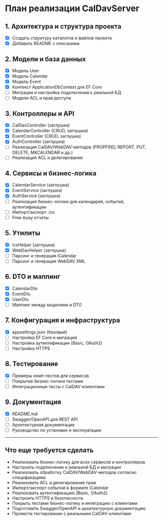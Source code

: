 # План реализации CalDavServer

## 1. Архитектура и структура проекта
- [x] Создать структуру каталогов и файлов проекта
- [x] Добавить README с описанием

## 2. Модели и база данных
- [x] Модель User
- [x] Модель Calendar
- [x] Модель Event
- [x] Контекст ApplicationDbContext для EF Core
- [ ] Миграции и настройка подключения к реальной БД
- [ ] Модели ACL и прав доступа

## 3. Контроллеры и API
- [x] CalDavController (заглушка)
- [x] CalendarController (CRUD, заглушка)
- [x] EventController (CRUD, заглушка)
- [x] AuthController (заглушка)
- [ ] Реализация CalDAV/WebDAV-методов (PROPFIND, REPORT, PUT, DELETE, MKCALENDAR и др.)
- [ ] Реализация ACL и делегирования

## 4. Сервисы и бизнес-логика
- [x] CalendarService (заглушка)
- [x] EventService (заглушка)
- [x] AuthService (заглушка)
- [ ] Реализация бизнес-логики для календарей, событий, аутентификации
- [ ] Импорт/экспорт .ics
- [ ] Free-busy отчеты

## 5. Утилиты
- [x] IcsHelper (заглушка)
- [x] WebDavHelper (заглушка)
- [ ] Парсинг и генерация iCalendar
- [ ] Парсинг и генерация WebDAV XML

## 6. DTO и маппинг
- [x] CalendarDto
- [x] EventDto
- [x] UserDto
- [ ] Маппинг между моделями и DTO

## 7. Конфигурация и инфраструктура
- [x] appsettings.json (базовый)
- [ ] Настройка EF Core и миграций
- [ ] Настройка аутентификации (Basic, OAuth2)
- [ ] Настройка HTTPS

## 8. Тестирование
- [x] Примеры юнит-тестов для сервисов
- [ ] Покрытие бизнес-логики тестами
- [ ] Интеграционные тесты с CalDAV-клиентами

## 9. Документация
- [x] README.md
- [ ] Swagger/OpenAPI для REST API
- [ ] Архитектурная документация
- [ ] Руководство по установке и эксплуатации

---

## Что еще требуется сделать

- Реализовать бизнес-логику для всех сервисов и контроллеров
- Настроить подключение к реальной БД и миграции
- Реализовать обработку CalDAV/WebDAV-методов согласно спецификациям
- Реализовать ACL и делегирование прав
- Импорт/экспорт событий в формате iCalendar
- Реализовать аутентификацию (Basic, OAuth2)
- Настроить HTTPS и безопасность
- Покрыть тестами бизнес-логику и интеграцию с клиентами
- Подготовить Swagger/OpenAPI и архитектурную документацию
- Провести тестирование с реальными CalDAV-клиентами